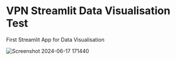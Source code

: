 # VPN Streamlit Data Visualisation Test
First Streamlit App for Data Visualisation

![Screenshot 2024-06-17 171440](https://github.com/edwin5354/vpn_eda_streamlit_test/assets/165879372/ee86c462-7024-4d0c-8960-d0fa466d41e9)
